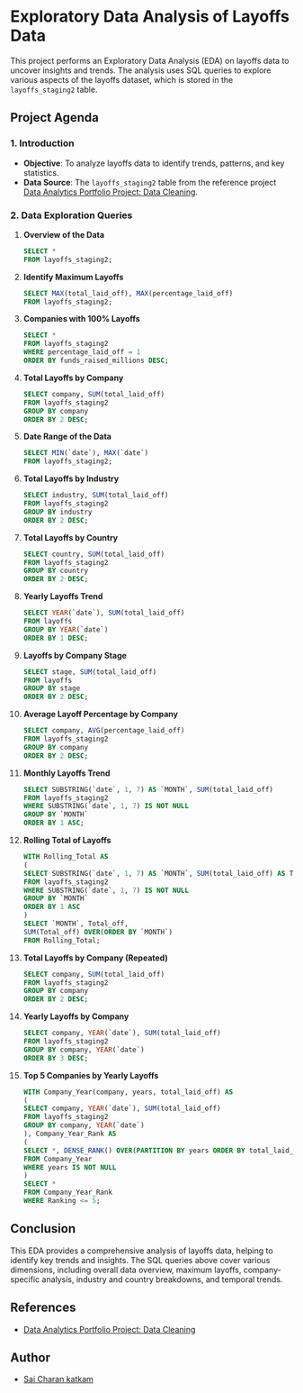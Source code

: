 # Exploratory Data Analysis of Layoffs Data

This project performs an Exploratory Data Analysis (EDA) on layoffs data to uncover insights and trends. The analysis uses SQL queries to explore various aspects of the layoffs dataset, which is stored in the `layoffs_staging2` table.

## Project Agenda

### 1. Introduction
- **Objective**: To analyze layoffs data to identify trends, patterns, and key statistics.
- **Data Source**: The `layoffs_staging2` table from the reference project [Data Analytics Portfolio Project: Data Cleaning](https://github.com/kscheran93/Data_analytics_portfolio_project_data_cleaning).

### 2. Data Exploration Queries
1. **Overview of the Data**
   ```sql
   SELECT *
   FROM layoffs_staging2;
   ```

2. **Identify Maximum Layoffs**
   ```sql
   SELECT MAX(total_laid_off), MAX(percentage_laid_off)
   FROM layoffs_staging2;
   ```

3. **Companies with 100% Layoffs**
   ```sql
   SELECT *
   FROM layoffs_staging2
   WHERE percentage_laid_off = 1
   ORDER BY funds_raised_millions DESC;
   ```

4. **Total Layoffs by Company**
   ```sql
   SELECT company, SUM(total_laid_off)
   FROM layoffs_staging2
   GROUP BY company
   ORDER BY 2 DESC;
   ```

5. **Date Range of the Data**
   ```sql
   SELECT MIN(`date`), MAX(`date`)
   FROM layoffs_staging2;
   ```

6. **Total Layoffs by Industry**
   ```sql
   SELECT industry, SUM(total_laid_off)
   FROM layoffs_staging2
   GROUP BY industry
   ORDER BY 2 DESC;
   ```

7. **Total Layoffs by Country**
   ```sql
   SELECT country, SUM(total_laid_off)
   FROM layoffs_staging2
   GROUP BY country
   ORDER BY 2 DESC;
   ```

8. **Yearly Layoffs Trend**
   ```sql
   SELECT YEAR(`date`), SUM(total_laid_off)
   FROM layoffs
   GROUP BY YEAR(`date`)
   ORDER BY 1 DESC;
   ```

9. **Layoffs by Company Stage**
   ```sql
   SELECT stage, SUM(total_laid_off)
   FROM layoffs
   GROUP BY stage
   ORDER BY 2 DESC;
   ```

10. **Average Layoff Percentage by Company**
    ```sql
    SELECT company, AVG(percentage_laid_off)
    FROM layoffs_staging2
    GROUP BY company
    ORDER BY 2 DESC;
    ```

11. **Monthly Layoffs Trend**
    ```sql
    SELECT SUBSTRING(`date`, 1, 7) AS `MONTH`, SUM(total_laid_off)
    FROM layoffs_staging2
    WHERE SUBSTRING(`date`, 1, 7) IS NOT NULL
    GROUP BY `MONTH`
    ORDER BY 1 ASC;
    ```

12. **Rolling Total of Layoffs**
    ```sql
    WITH Rolling_Total AS 
    (
    SELECT SUBSTRING(`date`, 1, 7) AS `MONTH`, SUM(total_laid_off) AS Total_off
    FROM layoffs_staging2
    WHERE SUBSTRING(`date`, 1, 7) IS NOT NULL
    GROUP BY `MONTH`
    ORDER BY 1 ASC
    )
    SELECT `MONTH`, Total_off, 
    SUM(Total_off) OVER(ORDER BY `MONTH`)
    FROM Rolling_Total;
    ```

13. **Total Layoffs by Company (Repeated)**
    ```sql
    SELECT company, SUM(total_laid_off)
    FROM layoffs_staging2
    GROUP BY company
    ORDER BY 2 DESC;
    ```

14. **Yearly Layoffs by Company**
    ```sql
    SELECT company, YEAR(`date`), SUM(total_laid_off)
    FROM layoffs_staging2
    GROUP BY company, YEAR(`date`)
    ORDER BY 3 DESC;
    ```

15. **Top 5 Companies by Yearly Layoffs**
    ```sql
    WITH Company_Year(company, years, total_laid_off) AS 
    (
    SELECT company, YEAR(`date`), SUM(total_laid_off)
    FROM layoffs_staging2
    GROUP BY company, YEAR(`date`)
    ), Company_Year_Rank AS
    (
    SELECT *, DENSE_RANK() OVER(PARTITION BY years ORDER BY total_laid_off DESC) AS Ranking
    FROM Company_Year
    WHERE years IS NOT NULL
    )
    SELECT *
    FROM Company_Year_Rank
    WHERE Ranking <= 5;
    ```

## Conclusion
This EDA provides a comprehensive analysis of layoffs data, helping to identify key trends and insights. The SQL queries above cover various dimensions, including overall data overview, maximum layoffs, company-specific analysis, industry and country breakdowns, and temporal trends.

## References
- [Data Analytics Portfolio Project: Data Cleaning](https://github.com/kscheran93/Data_analytics_portfolio_project_data_cleaning)

## Author
- [Sai Charan katkam](https://github.com/kscheran93)
